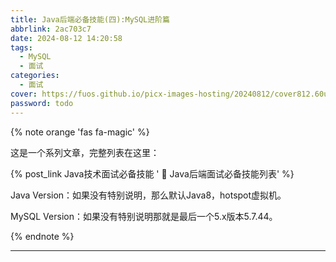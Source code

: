 ```yaml
---
title: Java后端必备技能(四):MySQL进阶篇
abbrlink: 2ac703c7
date: 2024-08-12 14:20:58
tags:
  - MySQL
  - 面试
categories:
  - 面试
cover: https://fuos.github.io/picx-images-hosting/20240812/cover812.60u5vhmo3c.webp
password: todo
---
```


{% note orange 'fas fa-magic' %}

这是一个系列文章，完整列表在这里：

{% post_link Java技术面试必备技能 ' 🚀 Java后端面试必备技能列表' %}

Java Version：如果没有特别说明，那么默认Java8，hotspot虚拟机。

MySQL Version：如果没有特别说明那就是最后一个5.x版本5.7.44。

{% endnote %}

***




